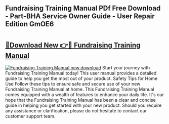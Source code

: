 ## Fundraising Training Manual PDf Free Download - Part-BHA Service Owner Guide - User Repair Edition GmOE6

# <h2><a href="http://bc45191.oget.top/?id=Fundraising+Training+Manual">🔗Download New 👉🔴 Fundraising Training Manual</a></h2>

[![Fundraising Training Manual new download](https://i.imgur.com/5g1atiW.png)](http://bc45191.oget.top/?id=Fundraising+Training+Manual)
Start your journey with Fundraising Training Manual today! This user manual provides a detailed guide to help you get the most out of your product. Safety Tips for Home Use Follow these tips to ensure safe and secure use of your new Fundraising Training Manual at home. This Fundraising Training Manual comes equipped with a wealth of features to enhance your daily life. It's our hope that the Fundraising Training Manual has been a clear and concise guide in helping you get started with your new product. Should you require any assistance or clarification, please do not hesitate to contact our customer support team.

